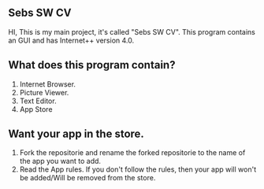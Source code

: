 ## Sebs SW CV
HI, This is my main project, it's called "Sebs SW CV". This program contains an GUI and has Internet++ version 4.0.
## What does this program contain?
1. Internet Browser.
2. Picture Viewer.
3. Text Editor.
4. App Store
## Want your app in the store.
1. Fork the repositorie and rename the forked repositorie to the name of the app you want to add.
2. Read the App rules. If you don't follow the rules, then your app will won't be added/Will be removed from the store.
